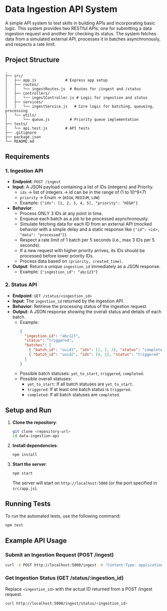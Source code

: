 # Data Ingestion API System

A simple API system to test skills in building APIs and incorporating basic logic. This system provides two RESTful APIs: one for submitting a data ingestion request and another for checking its status. The system fetches data from a simulated external API, processes it in batches asynchronously, and respects a rate limit.

## Project Structure

```
.
├── src/
│   ├── app.js             # Express app setup
│   ├── routes/
│   │   └── ingestRoutes.js  # Routes for /ingest and /status
│   ├── controllers/
│   │   └── ingestController.js # Logic for ingestion and status
│   ├── services/
│   │   └── ingestService.js   # Core logic for batching, queueing, processing
│   └── utils/
│       └── queue.js         # Priority queue implementation
├── tests/
│   └── api.test.js        # API tests
├── .gitignore
├── package.json
└── README.md
```

## Requirements

### 1. Ingestion API

- **Endpoint**: `POST /ingest`
- **Input**: A JSON payload containing a list of IDs (integers) and Priority.
  - `ids` → list of integers → id can be in the range of (1 to 10^9+7)
  - `priority` → Enum → (`HIGH`, `MEDIUM`, `LOW`)
  - Example: `{"ids": [1, 2, 3, 4, 5], "priority": "HIGH"}`
- **Behavior**:
  - Process ONLY 3 IDs at any point in time.
  - Enqueue each batch as a job to be processed asynchronously.
  - Simulate fetching data for each ID from an external API (mocked behavior with a simple delay and a static response like `{"id": <id>, "data": "processed"}`).
  - Respect a rate limit of 1 batch per 5 seconds (i.e., max 3 IDs per 5 seconds).
  - If a new request with higher priority arrives, its IDs should be processed before lower priority IDs.
  - Process data based on `(priority, created_time)`.
- **Output**: Return a unique `ingestion_id` immediately as a JSON response.
  - Example: `{"ingestion_id": "abc123"}`

### 2. Status API

- **Endpoint**: `GET /status/<ingestion_id>`
- **Input**: The `ingestion_id` returned by the ingestion API.
- **Behavior**: Retrieve the processing status of the ingestion request.
- **Output**: A JSON response showing the overall status and details of each batch.
  - Example:
    ```json
    {
      "ingestion_id": "abc123",
      "status": "triggered",
      "batches": [
        { "batch_id": "uuid1", "ids": [1, 2, 3], "status": "completed" },
        { "batch_id": "uuid2", "ids": [4, 5], "status": "triggered" }
      ]
    }
    ```
  - Possible batch statuses: `yet_to_start`, `triggered`, `completed`.
  - Possible overall statuses:
    - `yet_to_start`: If all batch statuses are `yet_to_start`.
    - `triggered`: If at least one batch status is `triggered`.
    - `completed`: If all batch statuses are `completed`.

## Setup and Run

1.  **Clone the repository**:
    ```bash
    git clone <repository-url>
    cd data-ingestion-api
    ```
2.  **Install dependencies**:
    ```bash
    npm install
    ```
3.  **Start the server**:
    ```bash
    npm start
    ```
    The server will start on `http://localhost:5000` (or the port specified in `src/app.js`).

## Running Tests

To run the automated tests, use the following command:

```bash
npm test
```

## Example API Usage

### Submit an Ingestion Request (POST /ingest)

```bash
curl -X POST http://localhost:5000/ingest -H "Content-Type: application/json" -d '{"ids": [10, 11, 12, 13, 14], "priority": "MEDIUM"}'
```

### Get Ingestion Status (GET /status/:ingestion_id)

Replace `<ingestion_id>` with the actual ID returned from a POST /ingest request.

```bash
curl http://localhost:5000/ingest/status/<ingestion_id>
```
